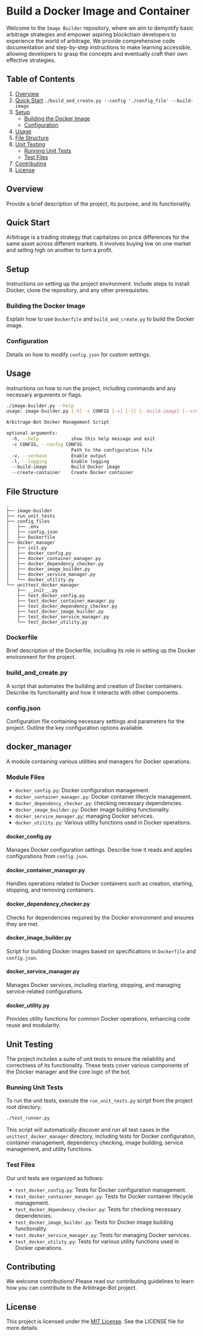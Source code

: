 # Build a Docker Image and Container

Welcome to the `Image Builder` repository, where we aim to demystify basic arbitrage strategies and empower aspiring blockchain developers to experience the world of arbitrage. We provide comprehensive code documentation and step-by-step instructions to make learning accessible, allowing developers to grasp the concepts and eventually craft their own effective strategies.

## Table of Contents
1. [Overview](#overview)
2. [Quick Start](#quick-start) `./build_and_create.py --config './config_file' --build-image`
3. [Setup](#setup)
    - [Building the Docker Image](#building-the-docker-image)
    - [Configuration](#configuration)
4. [Usage](#usage)
5. [File Structure](#file-structure)
6. [Unit Testing](#unit-testing)
    - [Running Unit Tests](#running-unit-tests)
    - [Test Files](#test-files)
7. [Contributing](#contributing)
8. [License](#license)

## Overview
Provide a brief description of the project, its purpose, and its functionality.

## Quick Start

Arbitrage is a trading strategy that capitalizes on price differences for the same asset across different markets. It involves buying low on one market and selling high on another to turn a profit.

## Setup
Instructions on setting up the project environment. Include steps to install Docker, clone the repository, and any other prerequisites.

### Building the Docker Image
Explain how to use `Dockerfile` and `build_and_create.py` to build the Docker image.

### Configuration
Details on how to modify `config.json` for custom settings.

## Usage
Instructions on how to run the project, including commands and any necessary arguments or flags.

```bash
./image-builder.py --help
usage: image-builder.py [-h] -c CONFIG [-v] [-l] [--build-image] [--create-container]

Arbitrage-Bot Docker Management Script

optional arguments:
  -h, --help            show this help message and exit
  -c CONFIG, --config CONFIG
                        Path to the configuration file
  -v, --verbose         Enable output
  -l, --logging         Enable logging
  --build-image         Build Docker image
  --create-container    Create Docker container
  ```
## File Structure
```
.
├── image-builder
├── run_unit_tests
├── config_files
│   ├── .env
│   ├── config.json
│   ├── Dockerfile
├── docker_manager
│   ├── init.py
│   ├── docker_config.py
│   ├── docker_container_manager.py
│   ├── docker_dependency_checker.py
│   ├── docker_image_builder.py
│   ├── docker_service_manager.py
│   └── docker_utility.py
└── unittest_docker_manager 
    ├── __init__.py
    ├── test_docker_config.py
    ├── test_docker_container_manager.py
    ├── test_docker_dependency_checker.py
    ├── test_docker_image_builder.py
    ├── test_docker_service_manager.py
    └── test_docker_utility.py
```
### Dockerfile
Brief description of the Dockerfile, including its role in setting up the Docker environment for the project.

### build_and_create.py
A script that automates the building and creation of Docker containers. Describe its functionality and how it interacts with other components.

### config.json
Configuration file containing necessary settings and parameters for the project. Outline the key configuration options available.

## docker_manager
A module containing various utilities and managers for Docker operations.

### Module Files

- `docker_config.py`: Docker configuration management.
- `docker_container_manager.py`: Docker container lifecycle management.
- `docker_dependency_checker.py`: checking necessary dependencies.
- `docker_image_builder.py`: Docker image building functionality.
- `docker_service_manager.py`: managing Docker services.
- `docker_utility.py`: Various utility functions used in Docker operations.

#### docker_config.py
Manages Docker configuration settings. Describe how it reads and applies configurations from `config.json`.

#### docker_container_manager.py
Handles operations related to Docker containers such as creation, starting, stopping, and removing containers.

#### docker_dependency_checker.py
Checks for dependencies required by the Docker environment and ensures they are met.

#### docker_image_builder.py
Script for building Docker images based on specifications in `Dockerfile` and `config.json`.

#### docker_service_manager.py
Manages Docker services, including starting, stopping, and managing service-related configurations.

#### docker_utility.py
Provides utility functions for common Docker operations, enhancing code reuse and modularity.

## Unit Testing

The project includes a suite of unit tests to ensure the reliability and correctness of its functionality. These tests cover various components of the Docker manager and the core logic of the bot.

### Running Unit Tests
To run the unit tests, execute the `run_unit_tests.py` script from the project root directory:

```bash
./test_runner.py
```

This script will automatically discover and run all test cases in the `unittest_docker_manager` directory, including tests for Docker configuration, container management, dependency checking, image building, service management, and utility functions.

### Test Files
Our unit tests are organized as follows:

- `test_docker_config.py`: Tests for Docker configuration management.
- `test_docker_container_manager.py`: Tests for Docker container lifecycle management.
- `test_docker_dependency_checker.py`: Tests for checking necessary dependencies.
- `test_docker_image_builder.py`: Tests for Docker image building functionality.
- `test_docker_service_manager.py`: Tests for managing Docker services.
- `test_docker_utility.py`: Tests for various utility functions used in Docker operations.

## Contributing
We welcome contributions! Please read our contributing guidelines to learn how you can contribute to the Arbitrage-Bot project.

## License
This project is licensed under the [MIT License](LICENSE). See the LICENSE file for more details.
